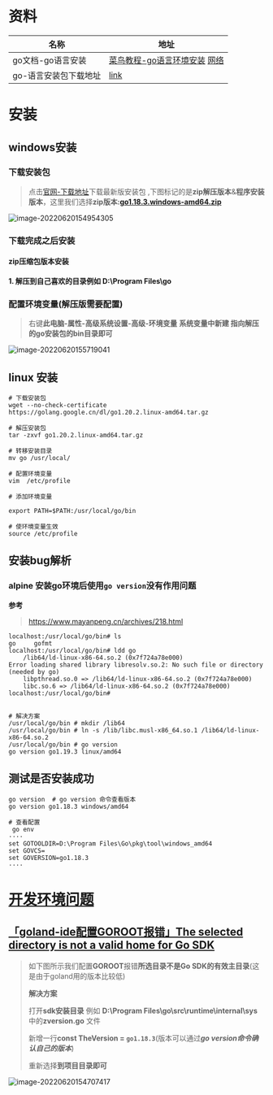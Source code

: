 # 资料

| 名称                  | 地址                                                         |
| --------------------- | ------------------------------------------------------------ |
| go文档-go语言安装     | [菜鸟教程-go语言环境安装](https://www.runoob.com/go/go-environment.html)  [网络](https://www.topgoer.com/) |
| go-语言安装包下载地址 | [link](https://golang.google.cn/dl/)                         |

# 安装

## windows安装

### **下载安装包**

> 点击[官网-下载地址](https://golang.google.cn/dl/)下载最新版安装包 ,下图标记的是**zip解压版本**&**程序安装版本**，这里我们选择**zip版本:[go1.18.3.windows-amd64.zip](https://golang.google.cn/dl/go1.18.3.windows-amd64.zip)**

![image-20220620154954305](https://yaoliuyang-blog-images.oss-cn-beijing.aliyuncs.com/blogImages/image-20220620154954305.png)

### 下载完成之后安装

#### zip压缩包版本安装

**1. 解压到自己喜欢的目录例如 D:\Program Files\go**

### **配置环境变量**(解压版需要配置)

> 右键**此电脑-属性-高级系统设置-高级-环境变量**  **系统变量中新建 指向解压的go安装包的bin目录即可**

![image-20220620155719041](C:\Users\铺先生技术研发中心\AppData\Roaming\Typora\typora-user-images\image-20220620155719041.png)

## linux 安装

```shell
# 下载安装包
wget --no-check-certificate https://golang.google.cn/dl/go1.20.2.linux-amd64.tar.gz

# 解压安装包
tar -zxvf go1.20.2.linux-amd64.tar.gz

# 转移安装目录
mv go /usr/local/

# 配置环境变量
vim  /etc/profile

# 添加环境变量

export PATH=$PATH:/usr/local/go/bin

# 使环境变量生效
source /etc/profile
```

## 安装bug解析

### alpine 安装go环境后使用`go version`没有作用问题

**参考**

> https://www.mayanpeng.cn/archives/218.html

```shell
localhost:/usr/local/go/bin# ls
go     gofmt
localhost:/usr/local/go/bin# ldd go
	/lib64/ld-linux-x86-64.so.2 (0x7f724a78e000)
Error loading shared library libresolv.so.2: No such file or directory (needed by go)
	libpthread.so.0 => /lib64/ld-linux-x86-64.so.2 (0x7f724a78e000)
	libc.so.6 => /lib64/ld-linux-x86-64.so.2 (0x7f724a78e000)
localhost:/usr/local/go/bin# 


# 解决方案
/usr/local/go/bin # mkdir /lib64
/usr/local/go/bin # ln -s /lib/libc.musl-x86_64.so.1 /lib64/ld-linux-x86-64.so.2
/usr/local/go/bin # go version
go version go1.19.3 linux/amd64
```









## 测试是否安装成功

```shell
go version  # go version 命令查看版本
go version go1.18.3 windows/amd64

# 查看配置
 go env
····
set GOTOOLDIR=D:\Program Files\Go\pkg\tool\windows_amd64
set GOVCS=
set GOVERSION=go1.18.3
····
```

# [开发环境问题](https://www.jetbrains.com/help/go/2021.1/configuring-goroot-and-gopath.html)

## [「goland-ide配置GOROOT报错」The selected directory is not a valid home for Go SDK](https://blog.csdn.net/qq_26979105/article/details/122677749)

>如下图所示我们配置**GOROOT**报错**所选目录不是Go SDK的有效主目录**(这是由于goland用的版本比较低)
>
>**解决方案**
>
>打开**sdk安装目录** 例如 **D:\Program Files\go\src\runtime\internal\sys**中的**zversion.go** 文件
>
>新增一行**const TheVersion = `go1.18.3`**(版本可以通过***go version命令确认自己的版本***)
>
>重新选择**到项目目录即可**

![image-20220620154707417](https://yaoliuyang-blog-images.oss-cn-beijing.aliyuncs.com/blogImages/image-20220620154707417.png)